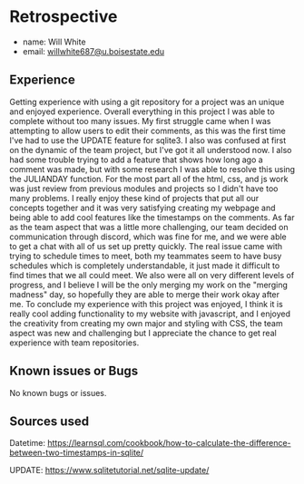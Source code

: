 # Retrospective

- name: Will White
- email: willwhite687@u.boisestate.edu

## Experience

Getting experience with using a git repository for a project was an unique and enjoyed experience. Overall everything in this project I was able to complete without too many issues. My first struggle came when I was attempting to allow users to edit their comments, as this was the first time I've had to use the UPDATE feature for sqlite3. I also was confused at first on the dynamic of the team project, but I've got it all understood now. I also had some trouble trying to add a feature that shows how long ago a comment was made, but with some research I was able to resolve this using the JULIANDAY function. For the most part all of the html, css, and js work was just review from previous modules and projects so I didn't have too many problems. I really enjoy these kind of projects that put all our concepts together and it was very satisfying creating my webpage and being able to add cool features like the timestamps on the comments. As far as the team aspect that was a little more challenging, our team decided on communication through discord, which was fine for me, and we were able to get a chat with all of us set up pretty quickly. The real issue came with trying to schedule times to meet, both my teammates seem to have busy schedules which is completely understandable, it just made it difficult to find times that we all could meet. We also were all on very different levels of progress, and I believe I will be the only merging my work on the "merging madness" day, so hopefully they are able to merge their work okay after me. To conclude my experience with this project was enjoyed, I think it is really cool adding functionality to my website with javascript, and I enjoyed the creativity from creating my own major and styling with CSS, the team aspect was new and challenging but I appreciate the chance to get real experience with team repositories. 

## Known issues or Bugs

No known bugs or issues.

## Sources used

Datetime:
https://learnsql.com/cookbook/how-to-calculate-the-difference-between-two-timestamps-in-sqlite/

UPDATE:
https://www.sqlitetutorial.net/sqlite-update/